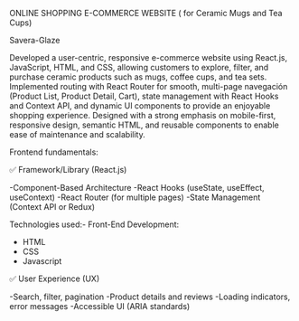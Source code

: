  ONLINE SHOPPING E-COMMERCE WEBSITE ( for Ceramic Mugs and Tea Cups)



 S a v e r a - G l a z e 
 



 Developed a user-centric, responsive e-commerce website using React.js, JavaScript, HTML, and CSS, allowing customers to explore, filter, and purchase ceramic products such as mugs, coffee cups, and tea sets. Implemented routing with React Router for smooth, multi-page navegación (Product List, Product Detail, Cart), state management with React Hooks and Context API, and dynamic UI components to provide an enjoyable shopping experience. Designed with a strong emphasis on mobile-first, responsive design, semantic HTML, and reusable components to enable ease of maintenance and scalability.





  Frontend fundamentals:





 
 ✅ Framework/Library (React.js)

 -Component-Based Architecture
 -React Hooks (useState, useEffect, useContext)
 -React Router (for multiple pages)
 -State Management (Context API or Redux)

 Technologies used:-
 Front-End Development:
- HTML
- CSS
- Javascript

 ✅ User Experience (UX)

-Search, filter, pagination
-Product details and reviews
-Loading indicators, error messages
-Accessible UI (ARIA standards)

